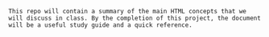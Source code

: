 ```This repo will contain a summary of the main HTML concepts that we will discuss in class. By the completion of this project, the document will be a useful study guide and a quick reference. ```